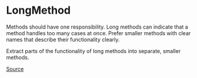 # LongMethod

Methods should have one responsibility. Long methods can indicate that a method handles too many cases at once.
Prefer smaller methods with clear names that describe their functionality clearly.

Extract parts of the functionality of long methods into separate, smaller methods.


[Source](https://detekt.github.io/detekt/complexity.html#longmethod)
